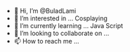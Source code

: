 - 👋 Hi, I’m @BuladLami
- 👀 I’m interested in ... Cosplaying
- 🌱 I’m currently learning ... Java Script
- 💞️ I’m looking to collaborate on ...
- 📫 How to reach me ...

<!---
BuladLami/BuladLami is a ✨ special ✨ repository because its `README.md` (this file) appears on your GitHub profile.
You can click the Preview link to take a look at your changes.
--->
